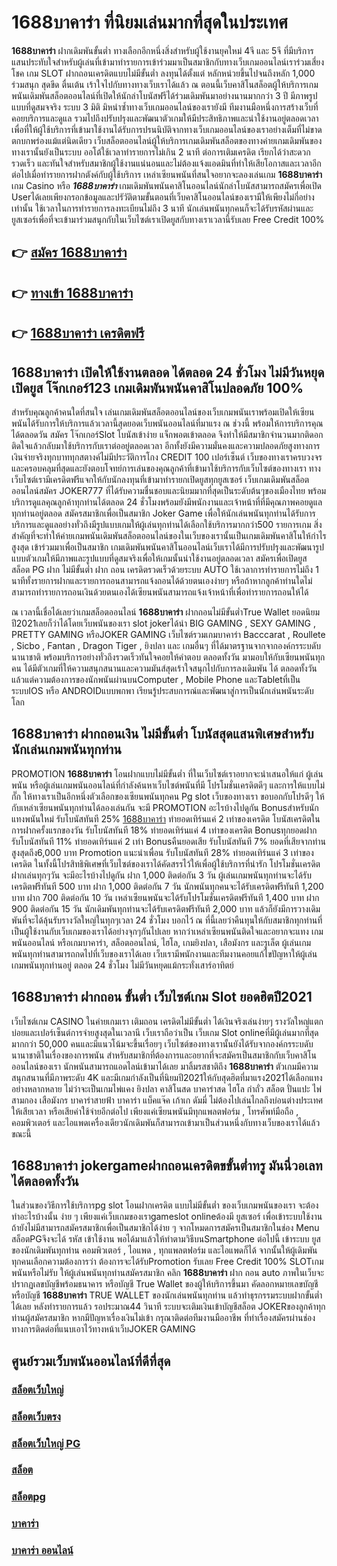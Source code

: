# 1688บาคาร่า  ที่นิยมเล่นมากที่สุดในประเทศ

**1688บาคาร่า** ฝากเดิมพันขั้นต่ำ  ทางเลือกอีกหนึ่งสิ่งสำหรับผู้ใช้งานยุคใหม่ 4จี และ 5จี ที่มีบริการแสนประทับใจสำหรับผู้เล่นที่เข้ามาทำรายการเข้าร่วมมาเป็นสมาชิกกับทางเว็บเกมออนไลน์เราร่วมเสี่ยงโชค เกม SLOT  ฝากถอนเครดิตแบบไม่มีขั้นต่ำ ลงทุนได้ตั้งแต่ หลักหน่วยขึ้นไปจนถึงหลัก 1,000 ร่วมสนุก สุดขีด ตื่นเต้น เร้าใจไปกับทางทางเว็บเราได้แล้ว ณ ตอนนี้เว็บคาสิโนสล็อตผู้ให้บริการเกมพนันเดิมพันสล็อตออนไลน์ที่เปิดให้นักล่าโบนัสฟรีได้ร่วมเดิมพันมาอย่างนานมากกว่า 3 ปี มีภาพรูปแบบที่ดูสมจจริง ระบบ 3 มิติ
มิหนำซ้ำทางเว็บเกมออนไลน์ของเรายังมี ทีมงานมือหนึ่งการสร้างเว็บที่คอยบริการและดูแล  รวมไปถึงปรับปรุงและพัฒนาตัวเกมให้มีประสิทธิภาพและน่าใช้งานอยู่ตลอดเวลา เพื่อที่ให้ผู้ใช้บริการที่เข้ามาใช้งานได้รับการปรนนิบัติจากทางเว็บเกมออนไลน์ของเราอย่างเต็มที่ไม่ขาดตกบกพร่องแม้แต่นิดเดียว เว็บสล็อตออนไลน์ผู้ให้บริการเกมเดิมพันสล็อตของทางค่ายเกมเดิมพันของทางเรานั้นยังเป็นระบบ ออโต้ใช้เวลาทำรายการไม่เกิน 2 นาที ต่อการเติมเครดิต เรียกได้ว่าสะดวกรวดเร็ว และทันใจสำหรับสมาชิกผู้ใช้งานแน่นอนและไม่ต้องแจ้งแอดมินที่ทำให้เสียโอกาสและเวลาอีกต่อไปเมื่อทำรายการฝากตังค์กับผู้ใช้บริการ
เหล่าเซียนพนันที่สนใจอยากจะลองเล่นเกม **1688บาคาร่า** เกม Casino  หรือ ***1688บาคาร่า*** เกมเดิมพันพนันคาสิโนออนไลน์นักล่าโบนัสสามารถสมัครเพื่อเปิด Userได้เลยเพียงกรอกข้อมูลและปรัวัติตามขั้นตอนที่เว็บคาสิโนออนไลน์ของเรามีให้เพียงไม่กี่อย่างเท่านั้น ใช้เวลาในการทำรายการลงทะเบียนไม่ถึง 3 นาที นักเล่นพนันทุกคนก็จะได้รับรหัสผ่านและยูสเซอร์เพื่อที่จะเข้ามาร่วมสนุกกับในเว็บไซต์เราเปิดยูสกับทางเราเวลานี้รับเลย Free Credit 100%

## 👉 [สมัคร 1688บาคาร่า](https://archa888.com/)
## 👉 [ทางเข้า 1688บาคาร่า](https://archa888.com/)
## 👉 [1688บาคาร่า เครดิตฟรี](https://archa888.com/)

## 1688บาคาร่า เปิดให้ใช้งานตลอด ได้ตลอด 24 ชั่วโมง ไม่มีวันหยุดเปิดยูส โจ๊กเกอร์123 เกมเดิมพันพนันคาสิโนปลอดภัย 100%

สำหรับคุณลูกค้าคนใดที่สนใจ เล่นเกมเดิมพันสล็อตออนไลน์ของเว็บเกมพนันเราพร้อมเปิดให้เซียนพนันได้รับการให้บริการแล้วเวลานี้สุดยอดเว็บพนันออนไลน์ที่มาแรง ณ ช่วงนี้ พร้อมให้การบริการคุณได้ตลอดวัน สมัคร โจ๊กเกอร์Slot โบนัสเข้าง่าย แจ็กพอตเข้าตลอด จึงทำให้มีสมาชิกจำนวนมากติดอกติดใจแล้วกลับมาใช้บริการกับเราต่ออยู่ตลอดเวลา อีกทั้งยังมีความมั่นคงและความปลอดภัยสูงทางการเงินจ่ายจริงทุกบาททุกสตางค์ไม่มีประวัติการโกง CREDIT 100 เปอร์เซ็นต์ เว็บของทางเราครบวงจรและครอบคลุมที่สุดและยังตอบโจทย์การเล่นของคุณลูกค้าที่เข้ามาใช้บริการกับเว็บไซต์ของทางเรา
ทางเว็บไซต์เรามีเครดิตฟรีแจกให้กับนักลงทุนที่เข้ามาทำรายกเปิดยูสทุกยูสเซอร์ เว็บเกมเดิมพันสล็อตออนไลน์สมัคร JOKER777 ที่ได้รับความชื่นชอบและนิยมมากที่สุดเป็นระดับต้นๆของเมืองไทย พร้อมบริการดูแลคุณลูกค้าทุกท่านได้ตลอด 24 ชั่วโมงพร้อมยังมีพนักงานและเจ้าหน้าที่ที่มีคุณภาพคอยดูแลทุกท่านอยู่ตลอด สมัครสมาชิกเพื่อเป็นสมาชิก Joker Game เพื่อให้นักเล่นพนันทุกท่านได้รับการบริการและดูแลอย่างทั่วถึงมีรูปแบบเกมให้ผู้เล่นทุกท่านได้เลือกใช้บริการมากกว่า500 รายการเกม
สิ่งสำคัญที่จะทำให้ค่ายเกมพนันเดิมพันสล็อตออนไลน์ของในเว็บของเรานั้นเป็นเกมเดิมพันคาสิโนให้กำไรสูงสุด เข้าร่วมมาเพื่อเป็นสมาชิก  เกมเดิมพันพนันคาสิโนออนไลน์เว็บเราได้มีการปรับปรุงและพัฒนารูปแบบตัวเกมให้มีภาพและรูปแบบที่ดูสมจริงเพื่อให้เกมนั้นน่าใช้งานอยู่ตลอดเวลา สมัครเพื่อเปิดยูส สล็อต PG ฝาก ไม่มีขั้นต่ำ ฝาก ถอน เครดิตรวดเร็วด้วยระบบ AUTO ใช้เวลาการทำรายการไม่ถึง 1 นาทีทั้งรายการฝากและรายการถอนสามารถแจ้งถอนได้ด้วยตนเองง่ายๆ หรือถ้าหากลูกค้าท่านใดไม่สามารถทำรายการถอนเงินด้วยตนเองได้เซียนพนันสามารถแจ้งเจ้าหน้าที่เพื่อทำรายการถอนให้ได้

ณ เวลานี้เชื่อได้เลยว่าเกมสล็อตออนไลน์ **1688บาคาร่า** ฝากถอนไม่มีขั้นต่ำTrue Wallet ยอดนิยมปี2021เลยก็ว่าได้โดยเว็บพนันของเรา slot jokerได้นำ BIG GAMING , SEXY GAMING , PRETTY GAMING หรือJOKER GAMING เว็บไซต์รวมเกมบาคาร่า Bacccarat , Roullete , Sicbo , Fantan , Dragon Tiger , ยิงปลา และ เกมอื่นๆ ที่ได้มาตรฐานจากจากองค์กรระบดับนานาชาติ พร้อมบริการอย่างทั่วถึงรวดเร็วทันใจคอยให้คำตอบ ตลอดทั้งวัน มามอบให้กับเซียนพนันทุกคน ได้มีตัวเกมที่ให้ความสนุกสนานและความมันส์สุดเร้าใจสนุกไปกับการลงเดิมพัน ได้ ตลอดทั้งวัน แล้วแต่ความต้องการของนักพนันผ่านบนComputer , Mobile Phone และTabletที่เป็นระบบIOS หรือ ANDROIDแบบพกพา เรียนรู้ประสบการณ์และพัฒนาสู่การเป็นนักเล่นพนันระดับโลก

## 1688บาคาร่า ฝากถอนเงิน ไม่มีขั้นต่ำ โบนัสสุดแสนพิเศษสำหรับนักเล่นเกมพนันทุกท่าน

 PROMOTION  **1688บาคาร่า** โอนฝากแบบไม่มีขั้นต่ำ ที่ในเว็บไซต์เราอยากจะนำเสนอให้แก่  ผู้เล่นพนัน หรือผู้เล่นเกมพนันออนไลน์ที่กำลังค้นหาเว็บไซต์พนันที่มี โปรโมชั่นเครดิตดีๆ และการให้แบบไม่กั๊ก ให้ทางเราเป็นอีกหนึ่งตัวเลือกของเซียนพนันทุกคน Pg slot เว็บของทางเรา ขอบอกกับโปรดีๆ ให้กับเหล่าเซียนพนันทุกท่านได้ลองเล่นกัน จะมี PROMOTION อะไรบ้างไปดูกัน
Bonusสำหรับนักแทงพนันใหม่ รับโบนัสทันที 25% [1688บาคาร่า](https://archa888.com/) ทำยอดเทิร์นแค่ 2 เท่าของเครดิต
โบนัสเครดิตในการฝากครั้งแรกของวัน รับโบนัสทันที 18% ทำยอดเทิร์นแค่ 4 เท่าของเครดิต
Bonusทุกยอดฝาก รับโบนัสทันที 11% ทำยอดเทิร์นแค่ 2 เท่า
Bonusคืนยอดเสีย รับโบนัสทันที 7% ยอดที่เสียจากท่าน สูงสุดถึง6,000 บาท
 Promotion แนะนำเพื่อน รับโบนัสทันที 28% ทำยอดเทิร์นแค่ 3 เท่าของเครดิต
ในทั้งนี้โปรสิทธิพิเศษที่เว็บไซต์ของเราได้คัดสรรไว้ให้เพื่อผู้ใช้บริการที่น่ารัก โปรโมชั่นเครดิตฝากเล่นทุกๆวัน จะมีอะไรบ้างไปดูกัน
ฝาก 1,000 ติดต่อกัน 3 วัน ผู้เล่นเกมพนันทุกท่านจะได้รับเครดิตฟรีทันที 500 บาท
ฝาก 1,000 ติดต่อกัน 7 วัน นักพนันทุกคนจะได้รับเครดิตฟรีทันที 1,200 บาท
ฝาก 700 ติดต่อกัน 10 วัน เหล่าเซียนพนันจะได้รับโปรโมชั่นเครดิตฟรีทันที 1,400 บาท
ฝาก 900 ติดต่อกัน 15 วัน นักเดิมพันทุกท่านจะได้รับเครดิตฟรีทันที 2,000 บาท
แล้วก็ยังมีการวางเดิมพันที่จะได้ลุ้นรับรางวัลใหญ่ในทุกๆเวลา 24 ชั่วโมง บอกไว้ ณ ที่นี้เลยว่าคืนทุนให้กับสมาชิกทุกท่านที่เป็นผู้ใช้งานกับเว็บเกมของเราได้อย่างจุกๆกันไปเลย หากว่าเหล่าเซียนพนันติดใจและอยากจะแทง เกมพนันออนไลน์ หรือเกมบาคาร่า, สล็อตออนไลน์, ไฮโล, เกมยิงปลา, เสือมังกร และรูเล็ต ผู้เล่นเกมพนันทุกท่านสามารถกดไปที่เว็บของเราได้เลย เว็บเรามีพนักงานและทีมงานคอยแก้ไขปัญหาให้ผู้เล่นเกมพนันทุกท่านอยู่ ตลอด 24 ชั่วโมง ไม่มีวันหยุดแม้กระทั่งเสาร์อาทิตย์

## 1688บาคาร่า ฝากถอน ขั้นต่ำ  เว็บไซต์เกม Slot ยอดฮิตปี2021

เว็บไซต์เกม CASINO ในค่ายเกมเรา เติมถอน เครดิตไม่มีขั้นต่ำ ได้เงินจริงเล่นง่ายๆ รางวัลใหญ่แตกบ่อยและเปอร์เซ็นต์การจ่ายสูงสุดในเวลานี เว็บเราถือว่าเป็น เว็บเกม Slot onlineที่มีผู้เล่นมากที่สุดมากกว่า 50,000 คนและมีแนวโน้มจะขึ้นเรื่อยๆ เว็บไซต์ของทางเรานั้นยังได้รับจากองค์กรระบดับนานาชาติในเรื่องของการพนัน สำหรับสมาชิกที่ต้องการและอยากที่จะสมัครเป็นสมาชิกกับเว็บคาสิโนออนไลน์ของเรา นักพนันสามารถแอดไลน์เข้ามาได้เลย
	มาลิ้มรสชาติถึง **1688บาคาร่า** ตัวเกมมีความสนุกสนานที่มีภาพระดับ 4K และมีเกมกำลังเป็นที่นิยมปี2021ให้กับสุดฮิตที่มาแรง2021ได้เลือกแทงอย่างหลากหลาย  ไม่ว่าจะเป็นเกมไพ่แคง  ยิงปลา คาสิโนสด บาคาร่าสด ไฮโล กำถั่ว สล็อต ปั่นแปะ ไพ่สามกอง เสือมังกร บาคาร่าสายฟ้า บาคาร่า แบ็คแจ๊ค เก้าเก ดัมมี่ ไม่ต้องไปเล่นไกลถึงบ่อนต่างประเทศให้เสียเวลา หรือเสียค่าใช้จ่ายอีกต่อไป เพียงแค่เซียนพนันมีทุกแพลตฟอร์ม , โทรศัพท์มือถือ , คอมพิวเตอร์ และไอแพดเครื่องเดียวนักเดิมพันก็สามารถเข้ามาเป็นส่วนหนึ่งกับทางเว็บของเราได้แล้วขณะนี้

## 1688บาคาร่า jokergameฝากถอนเครดิตขขั้นต่ำทรู มันนี่วอเลทได้ตลอดทั้งวัน

ในส่วนของวิธีการใช้บริการpg slot โอนฝากเครดิต แบบไม่มีขั้นต่ำ ของเว็บเกมพนันของเรา จะต้องทำอะไรบ้างนั้น ง่าย ๆ เพียงแค่เว็บเกมของเราgameslot onlineต้องมี ยูสเซอร์ เพื่อเข้าระบบใช้งาน ถ้ายังไม่มีสามารถสมัครสมาชิกเพื่อเป็นสมาชิกได้ง่าย ๆ จากโหมดการสมัครเป็นสมาชิกในช่อง Menu สล็อตPGจึงจะได้ รหัส เข้าใช้งาน พอได้มาแล้วให้ทำตามวิธีบนSmartphone ต่อไปนี้
เข้าระบบ ยูส  ของนักเดิมพันทุกท่าน คอมพิวเตอร์ , ไอแพด , ทุกแพลตฟอร์ม และไอแพดก็ได้
จากนั้นให้ผู้เดิมพันทุกคนเลือกความต้องการว่า ต้องการจะได้รับPromotion รับเลย Free Credit 100% SLOTเกมพนันหรือไม่รับ
ให้ผู้เล่นพนันทุกท่านสมัครสมาชิก คลิก **1688บาคาร่า** ฝาก ถอน auto ภาพในเว็บจะปรากฏเลขบัญชีพร้อมธนาคาร หรือบัญชี True Wallet ของผู้ให้บริการขึ้นมา
คัดลอกหมายเลขบัญชี หรือบัญชี **1688บาคาร่า** TRUE WALLET ของนักเล่นพนันทุกท่าน แล้วทำธุรกรรมระบบฝากขั้นต่ำได้เลย
หลังทำรายการแล้ว รอประมาณ44 วินาที ระบบจะเติมเงินเข้าบัญชีสล็อต JOKERของลูกค้าทุกท่านผู้สมัครสมาชิก
หากมีปัญหาเรื่องเงินไม่เข้า กรุณาติดต่อทีมงานมืออาชีพ ที่ทำเรื่องสมัครผ่านช่องทางการติดต่อที่แนบเอาไว้ทางหน้าเว็บJOKER GAMING

## ศูนย์รวมเว็บพนันออนไลน์ที่ดีที่สุด

### [สล็อตเว็บใหญ่](https://archa888.com/)
### [สล็อตเว็บตรง](https://slot168boy.com/)
### [สล็อตเว็บใหญ่ PG](https://archa888.com/)
### [สล็อต](https://atom.io/themes/%E0%B8%AA%E0%B8%A5%E0%B9%87%E0%B8%AD%E0%B8%95%E3%80%90%E0%B9%80%E0%B8%A7%E0%B9%87%E0%B8%9A%20%E0%B8%AA%E0%B8%A5%E0%B9%87%E0%B8%AD%E0%B8%95%20%E0%B8%AD%E0%B8%AD%E0%B8%99%E0%B9%84%E0%B8%A5%E0%B8%99%E0%B9%8C%20%E0%B8%AD%E0%B8%B1%E0%B8%99%E0%B8%94%E0%B8%B1%E0%B8%9A%201%E3%80%91)
### [สล็อตpg](https://atom.io/themes/%E0%B8%AA%E0%B8%A5%E0%B9%87%E0%B8%AD%E0%B8%95pg%E3%80%90pg%20slot%201%20%E0%B8%9A%E0%B8%B2%E0%B8%97%E3%80%91)
### [บาคาร่า](https://atom.io/themes/%E0%B8%9A%E0%B8%B2%E0%B8%84%E0%B8%B2%E0%B8%A3%E0%B9%88%E0%B8%B2%E3%80%90%E0%B8%82%E0%B8%B1%E0%B9%89%E0%B8%99%E0%B8%95%E0%B9%88%E0%B8%B3%201%20%E0%B8%9A%E0%B8%B2%E0%B8%97%E3%80%91)
### [บาคาร่า ออนไลน์](https://atom.io/themes/%E0%B8%9A%E0%B8%B2%E0%B8%84%E0%B8%B2%E0%B8%A3%E0%B9%88%E0%B8%B2%20%E0%B8%AD%E0%B8%AD%E0%B8%99%E0%B9%84%E0%B8%A5%E0%B8%99%E0%B9%8C%E3%80%90%E0%B9%80%E0%B8%A7%E0%B9%87%E0%B8%9A%20%E0%B8%AA%E0%B8%A5%E0%B9%87%E0%B8%AD%E0%B8%95%20%E0%B8%AD%E0%B8%AD%E0%B8%99%E0%B9%84%E0%B8%A5%E0%B8%99%E0%B9%8C%20%E0%B8%AD%E0%B8%B1%E0%B8%99%E0%B8%94%E0%B8%B1%E0%B8%9A%201%E3%80%91)
